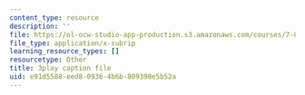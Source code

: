 ```yaml
---
content_type: resource
description: ''
file: https://ol-ocw-studio-app-production.s3.amazonaws.com/courses/7-016-introductory-biology-fall-2018/e91d5588eed809364b6b809398e5b52a_KlVHqq38KJU.srt
file_type: application/x-subrip
learning_resource_types: []
resourcetype: Other
title: 3play caption file
uid: e91d5588-eed8-0936-4b6b-809398e5b52a
---
```

